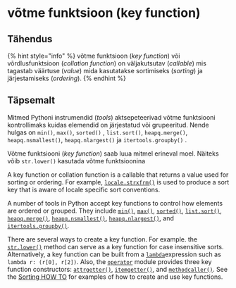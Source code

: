# võtme funktsioon \(key function\)

## Tähendus

{% hint style="info" %}
võtme funktsioon \(_key function_\) või võrdlusfunktsioon \(_collation function_\) on väljakutsutav  \(_callable_\) mis tagastab väärtuse \(_value_\) mida kasutatakse sortimiseks \(_sorting_\) ja järjestamiseks \(_ordering_\).
{% endhint %}

## Täpsemalt

Mitmed Pythoni instrumendid \(_tools_\) aktsepeteerivad võtme funktsiooni kontrollimaks kuidas elemendid on järjestatud või grupeeritud. Nende hulgas on `min()`, `max()`, `sorted()` , `list.sort()`, `heapq.merge()`, `heapq.nsmallest()`, `heapq.nlargest()` ja `itertools.groupby()` . 

Võtme funktsiooni \(_key function_\) saab luua mitmel erineval moel. Näiteks võib `str.lower()` kasutada võtme funktsioonina 

A key function or collation function is a callable that returns a value used for sorting or ordering. For example, [`locale.strxfrm()`](https://docs.python.org/3/library/locale.html#locale.strxfrm) is used to produce a sort key that is aware of locale specific sort conventions.

A number of tools in Python accept key functions to control how elements are ordered or grouped. They include [`min()`](https://docs.python.org/3/library/functions.html#min), [`max()`](https://docs.python.org/3/library/functions.html#max), [`sorted()`](https://docs.python.org/3/library/functions.html#sorted), [`list.sort()`](https://docs.python.org/3/library/stdtypes.html#list.sort), [`heapq.merge()`](https://docs.python.org/3/library/heapq.html#heapq.merge), [`heapq.nsmallest()`](https://docs.python.org/3/library/heapq.html#heapq.nsmallest), [`heapq.nlargest()`](https://docs.python.org/3/library/heapq.html#heapq.nlargest), and [`itertools.groupby()`](https://docs.python.org/3/library/itertools.html#itertools.groupby).

There are several ways to create a key function. For example. the [`str.lower()`](https://docs.python.org/3/library/stdtypes.html#str.lower) method can serve as a key function for case insensitive sorts. Alternatively, a key function can be built from a [`lambda`](https://docs.python.org/3/reference/expressions.html#lambda)expression such as `lambda r: (r[0], r[2])`. Also, the [`operator`](https://docs.python.org/3/library/operator.html#module-operator) module provides three key function constructors: [`attrgetter()`](https://docs.python.org/3/library/operator.html#operator.attrgetter), [`itemgetter()`](https://docs.python.org/3/library/operator.html#operator.itemgetter), and [`methodcaller()`](https://docs.python.org/3/library/operator.html#operator.methodcaller). See the [Sorting HOW TO](https://docs.python.org/3/howto/sorting.html#sortinghowto) for examples of how to create and use key functions.

